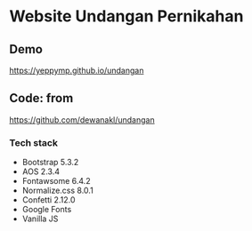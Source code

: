 # Website Undangan Pernikahan

## Demo

<https://yeppymp.github.io/undangan>

## Code: from

<https://github.com/dewanakl/undangan>

### Tech stack

- Bootstrap 5.3.2
- AOS 2.3.4
- Fontawsome 6.4.2
- Normalize.css 8.0.1
- Confetti 2.12.0
- Google Fonts
- Vanilla JS

